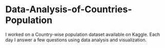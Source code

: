 # Data-Analysis-of-Countries-Population
 I worked on a Country-wise population dataset available on Kaggle.
 Each day I answer a few questions using data analysis and visualization.
